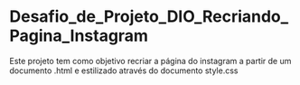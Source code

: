 # Desafio_de_Projeto_DIO_Recriando_Pagina_Instagram
Este projeto tem como objetivo recriar a página do instagram a partir de um documento .html e estilizado através do documento style.css
